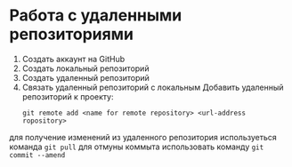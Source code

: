 #  Работа с удаленными репозиториями 
1. Создать аккаунт на GitHub
2. Создать локальный репозиторий 
3. Создать удаленный репозиторий
4. Связать удаленный репозиторий с локальным
   Добавить удаленный репозиторий к проекту:
   ```
   git remote add <name for remote repository> <url-address ropository>
   ```
для получение изменений из удаленного репозитория используеться команда `git pull`
для отмуны коммыта использовать команду `git commit --amend`
